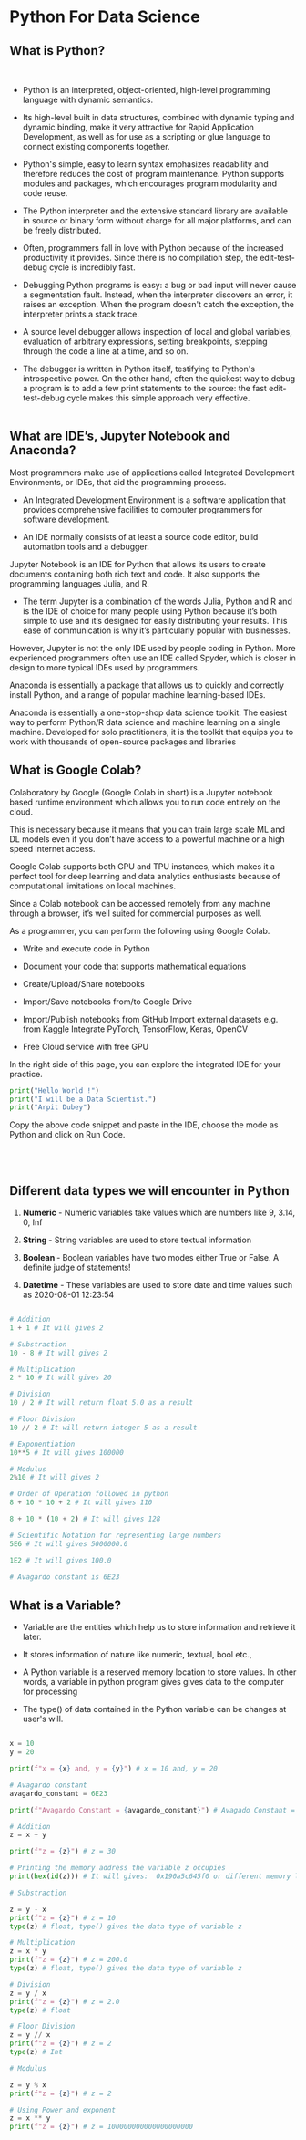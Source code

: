# Python For Data Science

## What is Python?
<br>

* Python is an interpreted, object-oriented, high-level programming language with dynamic semantics. 

* Its high-level built in data structures, combined with dynamic typing and dynamic binding, make it very attractive for Rapid Application Development, as well as for use as a scripting or glue language to connect existing components together.

* Python's simple, easy to learn syntax emphasizes readability and therefore reduces the cost of program maintenance. Python supports modules and packages, which encourages program modularity and code reuse. 

* The Python interpreter and the extensive standard library are available in source or binary form without charge for all major platforms, and can be freely distributed.

 * Often, programmers fall in love with Python because of the increased productivity it provides. Since there is no compilation step, the edit-test-debug cycle is incredibly fast. 
 
 * Debugging Python programs is easy: a bug or bad input will never cause a segmentation fault. Instead, when the interpreter discovers an error, it raises an exception. When the program doesn't catch the exception, the interpreter prints a stack trace. 
 
 * A source level debugger allows inspection of local and global variables, evaluation of arbitrary expressions, setting breakpoints, stepping through the code a line at a time, and so on. 
 
 * The debugger is written in Python itself, testifying to Python's introspective power. On the other hand, often the quickest way to debug a program is to add a few print statements to the source: the fast edit-test-debug cycle makes this simple approach very effective.
<br><br>
## What are IDE’s, Jupyter Notebook and Anaconda?

Most programmers make use of applications called Integrated Development Environments, or IDEs, that aid the programming process.

* An Integrated Development Environment is a software application that provides comprehensive facilities to computer programmers for software development. 

* An IDE normally consists of at least a source code editor, build automation tools and a debugger.

Jupyter Notebook is an IDE for Python that allows its users to create documents containing both rich text and code. It also supports the programming languages Julia, and R. 

* The term Jupyter is a combination of the words Julia, Python and R and is the IDE of choice for many people using Python because it’s both simple to use and it’s designed for easily distributing your results. This ease of communication is why it’s particularly popular with businesses.

However, Jupyter is not the only IDE used by people coding in Python. More experienced programmers often use an IDE called Spyder, which is closer in design to more typical IDEs used by programmers.

Anaconda is essentially a package that allows us to quickly and correctly install Python, and a range of popular machine learning-based IDEs.

Anaconda is essentially a one-stop-shop data science toolkit. The easiest way to perform Python/R data science and machine learning on a single machine. Developed for solo practitioners, it is the toolkit that equips you to work with thousands of open-source packages and libraries

## What is Google Colab?

Colaboratory by Google (Google Colab in short) is a Jupyter notebook based runtime environment which allows you to run code entirely on the cloud.

This is necessary because it means that you can train large scale ML and DL models even if you don’t have access to a powerful machine or a high speed internet access.

Google Colab supports both GPU and TPU instances, which makes it a perfect tool for deep learning and data analytics enthusiasts because of computational limitations on local machines.

Since a Colab notebook can be accessed remotely from any machine through a browser, it’s well suited for commercial purposes as well.

As a programmer, you can perform the following using Google Colab.

* Write and execute code in Python

* Document your code that supports mathematical equations
 * Create/Upload/Share notebooks

* Import/Save notebooks from/to Google Drive

* Import/Publish notebooks from GitHub
Import external datasets e.g. from Kaggle
Integrate PyTorch, TensorFlow, Keras, OpenCV

* Free Cloud service with free GPU

In the right side of this page, you can explore the integrated IDE for your practice.

```PYTHON
print("Hello World !")
print("I will be a Data Scientist.")
print("Arpit Dubey")
```
Copy the above code snippet and paste in the IDE, choose the mode as Python and click on Run Code.

<br><br>

## Different data types we will encounter in Python

1. <b>Numeric</b> - Numeric variables take values which are numbers like 9, 3.14, 0, Inf

2. <b> String </b> - String variables are used to store textual information

3. <b> Boolean </b> - Boolean variables have two modes either True or False. A definite judge of statements!

4. <b>Datetime</b> - These variables are used to store date and time values such as 2020-08-01 12:23:54


```Python

# Addition
1 + 1 # It will gives 2

# Substraction
10 - 8 # It will gives 2

# Multiplication
2 * 10 # It will gives 20

# Division
10 / 2 # It will return float 5.0 as a result

# Floor Division
10 // 2 # It will return integer 5 as a result

# Exponentiation
10**5 # It will gives 100000

# Modulus
2%10 # It will gives 2

# Order of Operation followed in python
8 + 10 * 10 + 2 # It will gives 110

8 + 10 * (10 + 2) # It will gives 128 

# Scientific Notation for representing large numbers
5E6 # It will gives 5000000.0

1E2 # It will gives 100.0

# Avagardo constant is 6E23
```

## What is a Variable?

* Variable are the entities which help us to store information and retrieve it later.

* It stores information of nature like numeric, textual, bool etc.,

* A Python variable is a reserved memory location to store values. In other words, a variable in python program gives gives data to the computer for processing

* The type() of data contained in the Python variable can be changes at user's will.

```Python

x = 10
y = 20

print(f"x = {x} and, y = {y}") # x = 10 and, y = 20

# Avagardo constant
avagardo_constant = 6E23

print(f"Avagardo Constant = {avagardo_constant}") # Avagado Constant = 6e+23, means python interpreter won't write all the 0's. the number is 600000000000000000000000.0 

# Addition
z = x + y

print(f"z = {z}") # z = 30

# Printing the memory address the variable z occupies
print(hex(id(z))) # It will gives:  0x190a5c645f0 or different memory location

# Substraction

z = y - x
print(f"z = {z}") # z = 10
type(z) # float, type() gives the data type of variable z

# Multiplication
z = x * y
print(f"z = {z}") # z = 200.0
type(z) # float, type() gives the data type of variable z

# Division
z = y / x
print(f"z = {z}") # z = 2.0
type(z) # float

# Floor Division
z = y // x
print(f"z = {z}") # z = 2
type(z) # Int

# Modulus

z = y % x
print(f"z = {z}") # z = 2

# Using Power and exponent
z = x ** y
print(f"z = {z}") # z = 100000000000000000000


```